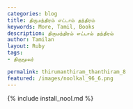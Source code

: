 ```yaml
---  
categories: blog  
title: திருமந்திரம் எட்டாம் தந்திரம்
keywords: More, Tamil, Books  
description: திருமந்திரம் எட்டாம் தந்திரம்
author: Tamilan  
layout: Ruby  
tags:     
- திருமூலர்

permalink: thirumanthiram_thanthiram_8  
featured: /images/noolkal_96_6.png  
---  
```

{% include install_nool.md %} 

